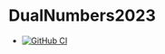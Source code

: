 # DualNumbers2023
* [![GitHub CI](https:/github.com/ShahnewazAhmedS/DualNumbers2023.jl/workflows/CI/badge.svg)](https::/github.com/ShahnewazAhmedS/DualNumbers2023.jl/actions)
